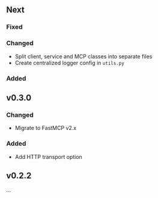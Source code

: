 ## Next

### Fixed

### Changed
* Split client, service and MCP classes into separate files
* Create centralized logger config in `utils.py`

### Added

## v0.3.0

### Changed
* Migrate to FastMCP v2.x

### Added
* Add HTTP transport option

## v0.2.2
...
